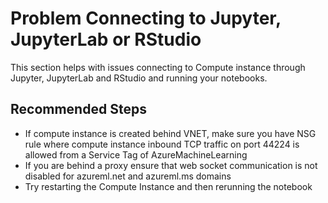 <properties
  pagetitle="Problem Connecting to Jupyter, JupyterLab or RStudio"
  service="microsoft.machinelearningservices"
  resource="workspaces"
  ms.author="smishah"
  selfhelptype="Generic"
  supporttopicids="32745197"
  resourcetags="notebook,computeinstance"
  productpesids="16644"
  cloudenvironments="public,fairfax,mooncake,usnat,ussec"
  articleid="microsoft.machinelearning.computeinstance.kerneldisconnect"
  ownershipid="AzureML_AzureMachineLearningServices" />
# Problem Connecting to Jupyter, JupyterLab or RStudio

This section helps with issues connecting to Compute instance through Jupyter, JupyterLab and RStudio and running your notebooks.

## **Recommended Steps**

- If compute instance is created behind VNET, make sure you have NSG rule where compute instance inbound TCP traffic on port 44224 is allowed from a Service Tag of AzureMachineLearning
- If you are behind a proxy ensure that web socket communication is not disabled for azureml.net and azureml.ms domains
- Try restarting the Compute Instance and then rerunning the notebook